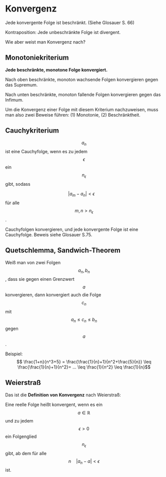 # Konvergenz

Jede konvergente Folge ist beschränkt.  (Siehe Glosauer S. 66)

Kontraposition: Jede unbeschränkte Folge ist divergent.

Wie aber weist man Konvergenz nach?

## Monotoniekriterium

**Jede beschränkte, monotone Folge konvergiert.**

Nach oben beschränkte, monoton wachsende Folgen konvergieren gegen das Supremum.

Nach unten beschränkte, monoton fallende Folgen konvergieren gegen das Infimum.

Um die Konvergenz einer Folge mit diesem Kriterium nachzuweisen, muss man also zwei Beweise führen: (1) Monotonie, (2) Beschränktheit.

## Cauchykriterium
$$ a_n $$ ist eine Cauchyfolge, wenn es zu jedem $$ \epsilon $$ ein $$ n_{\epsilon} $$ gibt, sodass

$$ |a_m - a_n| < \epsilon \quad $$ für alle $$ m,n>n_{\epsilon} $$.

Cauchyfolgen konvergieren, und jede konvergente Folge ist eine Cauchyfolge. Beweis siehe Glosauer S.75.

## Quetschlemma, Sandwich-Theorem
Weiß man von zwei Folgen $$ a_n, b_n $$, dass sie gegen einen Grenzwert $$ a $$ konvergieren, dann konvergiert auch die Folge $$ c_n $$ mit $$ a_n \leq c_n \leq b_n $$ gegen $$ a $$.

Beispiel:
$$ \frac{1+n}{n^3+5} = \frac{\frac{1}{n}+1}{n^2+\frac{5}{n}} \leq \frac{\frac{1}{n}+1}{n^2}= ... \leq \frac{1}{n^2} \leq \frac{1}{n}$$

## Weierstraß
Das ist die **Definition von Konvergenz** nach Weierstraß:

Eine reelle Folge heißt konvergent, wenn es ein $$ a \in \mathbb{R} $$ und zu jedem $$ \epsilon > 0 $$ ein Folgenglied $$ n_{\epsilon} $$ gibt, ab dem für alle $$ n \quad |a_n - a| < \epsilon $$ ist.
